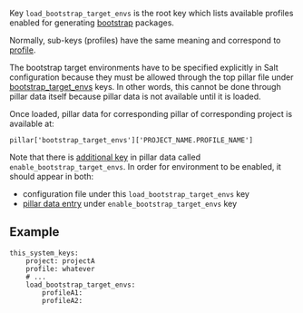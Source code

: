 
Key `load_bootstrap_target_envs` is the root key which lists available
profiles enabled for generating [bootstrap][1] packages.

Normally, sub-keys (profiles) have the same meaning
and correspond to [profile][3].

The bootstrap target environments have to be specified explicitly in Salt
configuration because they must be allowed through the top pillar file under
[bootstrap_target_envs][5] keys. In other words, this cannot be done through
pillar data itself because pillar data is not available until it is loaded.

Once loaded, pillar data for corresponding pillar of corresponding project
is available at:
```
pillar['bootstrap_target_envs']['PROJECT_NAME.PROFILE_NAME']
```

Note that there is [additional key][6] in pillar data
called `enable_bootstrap_target_envs`.
In order for environment to be enabled, it should appear in both:
* configuration file under this `load_bootstrap_target_envs` key
* [pillar data entry][6] under `enable_bootstrap_target_envs` key

## Example ##

```
this_system_keys:
    project: projectA
    profile: whatever
    # ...
    load_bootstrap_target_envs:
        profileA1:
        profileA2:
```

[1]: docs/bootstrap.md
[2]: docs/configs/common/this_system_keys/project/readme.md
[3]: docs/configs/common/this_system_keys/profile/readme.md
[4]: #example
[5]: docs/pillars/bootstrap/bootstrap_target_envs/readme.md
[6]: docs/pillars/bootstrap/system_features/source_bootstrap_configuration/enable_bootstrap_target_envs/readme.md

